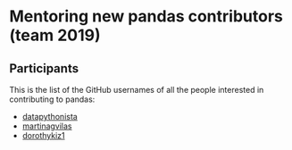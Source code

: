 # Mentoring new pandas contributors (team 2019)

## Participants

This is the list of the GitHub usernames of all the people interested in contributing to pandas:

- [datapythonista](https://github.com/datapythonista/)
- [martinagvilas](https://github.com/martinagvilas)
- [dorothykiz1](https://github.com/dorothykiz1/)

 